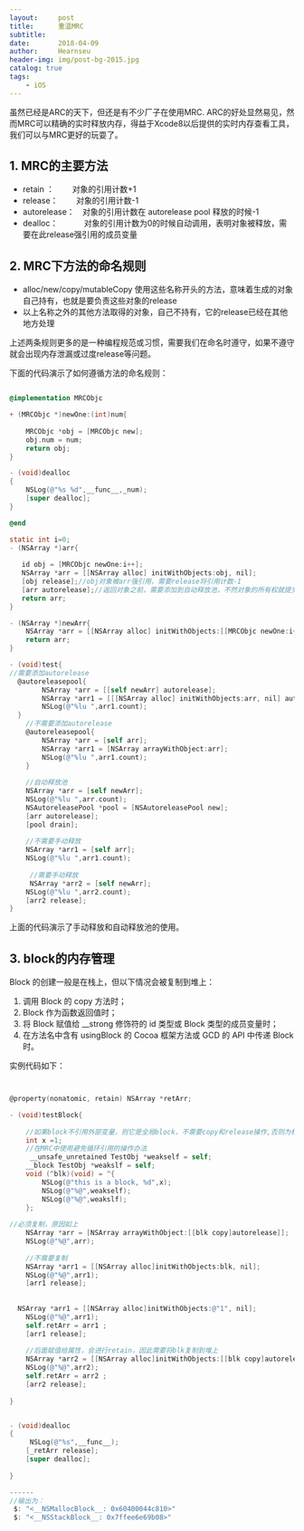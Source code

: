 ```yaml
---
layout:     post                   
title:      重温MRC             
subtitle:   
date:       2018-04-09         
author:     Hearnseu                      
header-img: img/post-bg-2015.jpg    
catalog: true                       
tags:                              
    - iOS
---
```




虽然已经是ARC的天下，但还是有不少厂子在使用MRC. ARC的好处显然易见，然而MRC可以精确的实时释放内存，得益于Xcode8以后提供的实时内存查看工具，我们可以与MRC更好的玩耍了。

## 1. MRC的主要方法

- retain ：　　  对象的引用计数+1
- release：　　  对象的引用计数-1
- autorelease：　对象的引用计数在 autorelease pool 释放的时候-1
- dealloc：　　　 对象的引用计数为0的时候自动调用，表明对象被释放，需要在此release强引用的成员变量

## 2. MRC下方法的命名规则
- alloc/new/copy/mutableCopy 使用这些名称开头的方法，意味着生成的对象自己持有，也就是要负责这些对象的release
- 以上名称之外的其他方法取得的对象，自己不持有，它的release已经在其他地方处理

上述两条规则更多的是一种编程规范或习惯，需要我们在命名时遵守，如果不遵守就会出现内存泄漏或过度release等问题。

下面的代码演示了如何遵循方法的命名规则：

```objective-c

@implementation MRCObjc

+ (MRCObjc *)newOne:(int)num{
    
    MRCObjc *obj = [MRCObjc new];
    obj.num = num;
    return obj;
}

- (void)dealloc
{
    NSLog(@"%s %d",__func__,_num);
    [super dealloc];
}

@end

static int i=0;
- (NSArray *)arr{
    
   id obj = [MRCObjc newOne:i++];
   NSArray *arr = [[NSArray alloc] initWithObjects:obj, nil];
   [obj release];//obj对象被arr强引用，需要release将引用计数-1
   [arr autorelease];//返回对象之前，需要添加到自动释放池，不然对象的所有权就提交了出去，在方法外需要释放，违反了命名规则
   return arr;
}

- (NSArray *)newArr{
    NSArray *arr = [[NSArray alloc] initWithObjects:[[MRCObjc newOne:i++]autorelease], nil];
    return arr;
}

- (void)test{
//需要添加autorelease
  @autoreleasepool{
        NSArray *arr = [[self newArr] autorelease];
        NSArray *arr1 = [[[NSArray alloc] initWithObjects:arr, nil] autorelease];
        NSLog(@"%lu ",arr1.count);
  }
    //不需要添加autorelease
    @autoreleasepool{
        NSArray *arr = [self arr];
        NSArray *arr1 = [NSArray arrayWithObject:arr];
        NSLog(@"%lu ",arr1.count);
    }
    
    //自动释放池
    NSArray *arr = [self newArr];
    NSLog(@"%lu ",arr.count);
    NSAutoreleasePool *pool = [NSAutoreleasePool new];
    [arr autorelease];
    [pool drain];
    
    //不需要手动释放
    NSArray *arr1 = [self arr];
    NSLog(@"%lu ",arr1.count);
    
     //需要手动释放
     NSArray *arr2 = [self newArr];
    NSLog(@"%lu ",arr2.count);
    [arr2 release];
}

```

上面的代码演示了手动释放和自动释放池的使用。

## 3. block的内存管理

Block 的创建一般是在栈上，但以下情况会被复制到堆上：

1. 调用 Block 的 copy 方法时；
2. Block 作为函数返回值时；
3. 将 Block 赋值给 __strong 修饰符的 id 类型或 Block 类型的成员变量时；
4. 在方法名中含有 usingBlock 的 Cocoa 框架方法或 GCD 的 API 中传递 Block 时。

实例代码如下：

```objective-c


@property(nonatomic, retain) NSArray *retArr;

- (void)testBlock{
    
    //如果block不引用外部变量，则它是全局block，不需要copy和release操作,否则为栈上的block
    int x =1;
    //在MRC中使用避免循环引用的操作办法
     __unsafe_unretained TestObj *weakself = self;
    __block TestObj *weakslf = self;
    void (^blk)(void) = ^{
        NSLog(@"this is a block, %d",x);
        NSLog(@"%@",weakself);
        NSLog(@"%@",weakslf);
    };
    
//必须复制，原因如上
    NSArray *arr = [NSArray arrayWithObject:[[blk copy]autorelease]];
    NSLog(@"%@",arr);
    
    //不需要复制
    NSArray *arr1 = [[NSArray alloc]initWithObjects:blk, nil];
    NSLog(@"%@",arr1);
    [arr1 release];
    
    
  NSArray *arr1 = [[NSArray alloc]initWithObjects:@"1", nil];
    NSLog(@"%@",arr1);
    self.retArr = arr1 ;
    [arr1 release];
  
    //后面赋值给属性，会进行retain，因此需要将blk复制到堆上
    NSArray *arr2 = [[NSArray alloc]initWithObjects:[[blk copy]autorelease], nil];
    NSLog(@"%@",arr2);
    self.retArr = arr2 ;
    [arr2 release];
    
}


- (void)dealloc
{
     NSLog(@"%s",__func__);
    [_retArr release];
    [super dealloc];
    
}

------
//输出为：
 $: "<__NSMallocBlock__: 0x60400044c810>"
 $: "<__NSStackBlock__: 0x7ffee6e69b08>"
```


